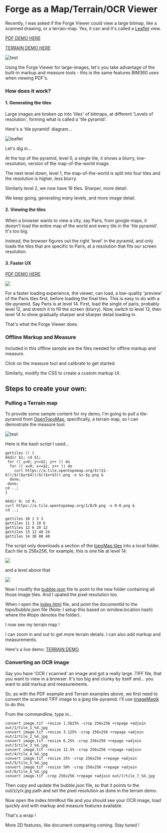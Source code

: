 # Forge as a Map/Terrain/OCR Viewer

Recently, I was asked if the Forge Viewer could view a large bitmap, like a scanned drawing, or a terrain-map.  Yes, it can and it's called a [Leaflet](leafletjs.com) view.

[PDF DEMO HERE](https://wallabyway.github.io/pdf-imageviewer/)

[TERRAIN DEMO HERE](https://wallabyway.github.io/pdf-imageviewer/index.html#topo)

![test](https://user-images.githubusercontent.com/440241/43349248-6ae56b42-91b3-11e8-884d-aa6cda3c9fab.gif)

Using the Forge Viewer for large-images, let's you take advantage of the built-in markup and measure tools - this is the same features BIM360 uses when viewing PDF's.

### How does it work?

#### 1. Generating the tiles
Large images are broken up into 'tiles' of bitmaps, at different 'Levels of resolution', forming what is called a 'tile pyramid'.

Here's a 'tile pyramid' diagram...

![leaflet](https://user-images.githubusercontent.com/440241/43065838-5f3040a2-8ea6-11e8-967a-a25b6a4e3654.png)

Let's dig in...

At the top of the pyramid, level 0, a single tile, it shows a blurry, low-resolution, version of the map-of-the-world image.

The next level down, level 1, the map-of-the-world is split into four tiles and the resolution is higher, less blurry.

Similarly level 2, we now have 16 tiles.  Sharper, more detail.

We keep going, generating many levels, and more image detail.

#### 2. Viewing the tiles

When a browser wants to view a city, say Paris, from google maps, it doesn't load the entire map of the world and every tile in the 'tile pyramid'.  It's too big.

Instead, the browser figures out the right 'level' in the pyramid, and only loads the tiles that are specific to Paris, at a resolution that fits our screen resolution.

#### 3. Faster UX

[PDF DEMO HERE](https://wallabyway.github.io/pdf-imageviewer/)

![](https://user-images.githubusercontent.com/440241/43349230-4f54db9c-91b3-11e8-9d35-ceb6acab9e3c.gif)

For a faster loading experience, the viewer, can  load, a low-quality 'preview' of the Paris tiles first, before loading the final tiles.  This is easy to do with a tile-pyramid.  Say Paris is at level 14.  First, load the single of paris, probably level 12, and stretch it to fill the screen (blurry).  Now, switch to level 13, then level 14 to show gradually sharper and sharper detail loading in.

That's what the Forge Viewer does.

### Offline Markup and Measure 

Included in this offline sample are the files needed for offline markup and measure.

Click on the measure tool and calibrate to get started.

Similarly, modify the CSS to create a custom markup UI.

## Steps to create your own:


### Pulling a Terrain map

To provide some sample content for my demo, I'm going to pull a tile-pyramid from [OpenTopoMap](https://www.opentopomap.org), specifically, a terrain map, so I can demostrate the measure tool.

![test](https://user-images.githubusercontent.com/440241/43349248-6ae56b42-91b3-11e8-884d-aa6cda3c9fab.gif)

Here is the bash script I used...

``` 
gettiles () {
mkdir $1; cd $1;
 for (( y=0; y<=$2; y++ )) do
  for (( x=0; x<=$2; x++ )) do
  	curl https://a.tile.opentopomap.org/$(($1-6))/$(($y+$4))/$(($x+$3)).png -o $x-$y.png &
  done;
 done;
cd ..;
}

mkdir 9; cd 9;
curl https://a.tile.opentopomap.org/1/0/0.png -o 0-0.png &
cd ..;

gettiles 10 1 5 3
gettiles 11 3 10 6
gettiles 12 6 20 12
gettiles 13 12 40 24
gettiles 14 30 80 48
```
The script only downloads a section of the [topoMap tiles](https://github.com/wallabyway/pdf-imageviewer/tree/master/docs/topo) into a local folder.  Each tile is 256x256, for example, this is one tile at level 14.

![](https://github.com/wallabyway/pdf-imageviewer/tree/master/docs/topo/14/11-26.png)

and a level above that

![](https://github.com/wallabyway/pdf-imageviewer/tree/master/docs/topo/13/4-8.png)


Now I modify the [bubble.json](https://github.com/wallabyway/pdf-imageviewer/tree/master/docs/topo/bubble.json) file to point to the new folder containing all those image tiles.  And I upated the pixel resolution too.


When I open the [index.html](https://github.com/wallabyway/pdf-imageviewer/tree/master/docs/topo/index.html) file, and point the documentId to the topo/bubble.json file (Note: I setup this based on window.location.hash) where the #topo denotes the folder).

I now see my terrain map !

I can zoom in and out to get more terrain details. I can also add markup and measurements.

Here's a live demo: [TERRAIN DEMO]()



### Converting an OCR image

Say you have 'OCR / scanned' an image and got a really large .TIFF file, that you want to view in a browser.  It's too big and clunky by itself and... you want to add markup and measurements.

So, as with the PDF example and Terrain examples above, we first need to convert the scanned TIFF image to a jpeg tile-pyramid. I'll use [ImageMagik](imagemagik.com) to do this.

From the commandline, type in...

```
convert image.tif -resize 1.5625% -crop 256x256 +repage +adjoin out/1/tile_1_%d.jpg
convert image.tif -resize 3.125% -crop 256x256 +repage +adjoin out/2/tile_2_%d.jpg
convert image.tif -resize 6.25% -crop 256x256 +repage +adjoin out/3/tile_3_%d.jpg
convert image.tif -resize 12.5% -crop 256x256 +repage +adjoin out/4/tile_4_%d.jpg
convert image.tif -resize 25% -crop 256x256 +repage +adjoin out/5/tile_5_%d.jpg
convert image.tif -resize 50% -crop 256x256 +repage +adjoin out/6/tile_6_%d.jpg
convert image.tif -crop 256x256 +repage +adjoin out/7/tile_7_%d.jpg
```

Then copy and update the bubble.json file, so that it points to the out/z/y/x.jpg path and set the pixel resolution as done in the terrain demo.

Now open the index.html#out file and you should see your OCR image, load quickly and with markup and measure features available.

That's a wrap !

More 2D features, like document comparing coming.  Stay tuned !

